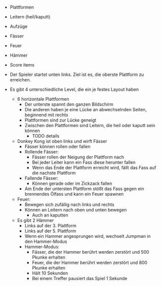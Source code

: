 - Plattformen
- Leitern (heil/kaputt)
- Aufzüge

- Fässer
- Feuer

- Hämmer

- Score items


- Der Spieler startet unten links. Ziel ist es, die oberste Plattform zu erreichen.
- Es gibt 4 unterschiedliche Level, die ein je festes Layout haben
	- 6 horizontale Plattformen
		- Der unterste spannt den ganzen Bildschirm
		- Die anderen haben je eine Lücke an abwechselnden Seiten, beginnend mit rechts
		- Plattformen sind zur Lücke geneigt
		- Zwischen den Plattformen sind Leitern, die heil oder kaputt sein können
			- TODO details
	- Donkey Kong ist oben links und wirft Fässer
		- Fässer können rollen oder fallen
		- Rollende Fässer:
			- Fässer rollen der Neigung der Plattform nach
			- Bei jeder Leiter kann ein Fass diese herunter fallen
			- Wenn das Ende der Plattform erreicht wird, fällt das Fass auf die nachste Plattform
		- Fallende Fässer:
			- Können gerade oder im Zickzack fallen
		- Am Ende der untersten Plattform stößt das Fass gegen ein brennendes Ölfass und kann ein Feuer spawnen
	- Feuer:
		- Bewegen sich zufällig nach links und rechts
		- Können an Leitern nach oben und unten bewegen
			- Auch an kaputten
	- Es gibt 2 Hämmer
		- Links auf der 3. Plattform
		- Links auf der 5. Plattform
		- Wenn ein Hammer angesprungen wird, wechselt Jumpman in den Hammer-Modus
		- Hammer-Modus:
			- Fässer, die der Hammer berührt werden zerstört und 500 Pkunke erhalten
			- Feuer, die der Hammer berührt werden zerstört und 800 Pkunke erhalten
			- Hält 10 Sekunden
			- Bei einem Treffer pausiert das Spiel 1 Sekunde
			